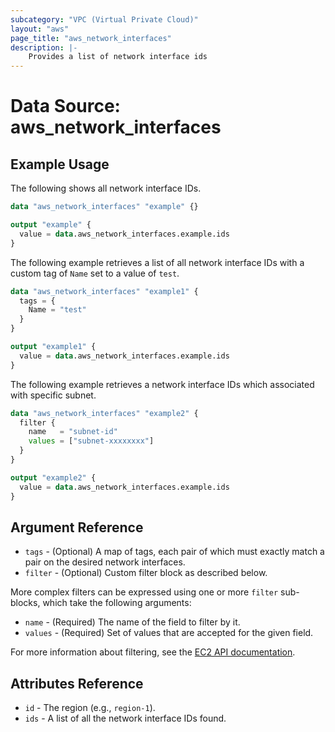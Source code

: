 ```yaml
---
subcategory: "VPC (Virtual Private Cloud)"
layout: "aws"
page_title: "aws_network_interfaces"
description: |-
    Provides a list of network interface ids
---
```


# Data Source: aws_network_interfaces

## Example Usage

The following shows all network interface IDs.

```terraform
data "aws_network_interfaces" "example" {}

output "example" {
  value = data.aws_network_interfaces.example.ids
}
```

The following example retrieves a list of all network interface IDs with a custom tag of `Name` set to a value of `test`.

```terraform
data "aws_network_interfaces" "example1" {
  tags = {
    Name = "test"
  }
}

output "example1" {
  value = data.aws_network_interfaces.example.ids
}
```

The following example retrieves a network interface IDs which associated with specific subnet.

```terraform
data "aws_network_interfaces" "example2" {
  filter {
    name   = "subnet-id"
    values = ["subnet-xxxxxxxx"]
  }
}

output "example2" {
  value = data.aws_network_interfaces.example.ids
}
```

## Argument Reference

* `tags` - (Optional) A map of tags, each pair of which must exactly match
  a pair on the desired network interfaces.
* `filter` - (Optional) Custom filter block as described below.

More complex filters can be expressed using one or more `filter` sub-blocks,
which take the following arguments:

* `name` - (Required) The name of the field to filter by it.
* `values` - (Required) Set of values that are accepted for the given field.

For more information about filtering, see the [EC2 API documentation][describe-network-interfaces].

## Attributes Reference

* `id` - The region (e.g., `region-1`).
* `ids` - A list of all the network interface IDs found.

[describe-network-interfaces]: https://docs.cloud.croc.ru/en/api/ec2/network_interfaces/DescribeNetworkInterfaces.html
